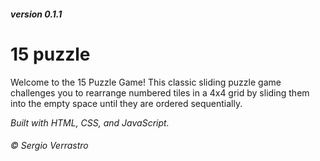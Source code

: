 ##### version 0.1.1
# 15 puzzle

Welcome to the 15 Puzzle Game! This classic sliding puzzle game challenges you to rearrange numbered tiles in a 4x4 grid by sliding them into the empty space until they are ordered sequentially.

*Built with HTML, CSS, and JavaScript.*

###### *© Sergio Verrastro*